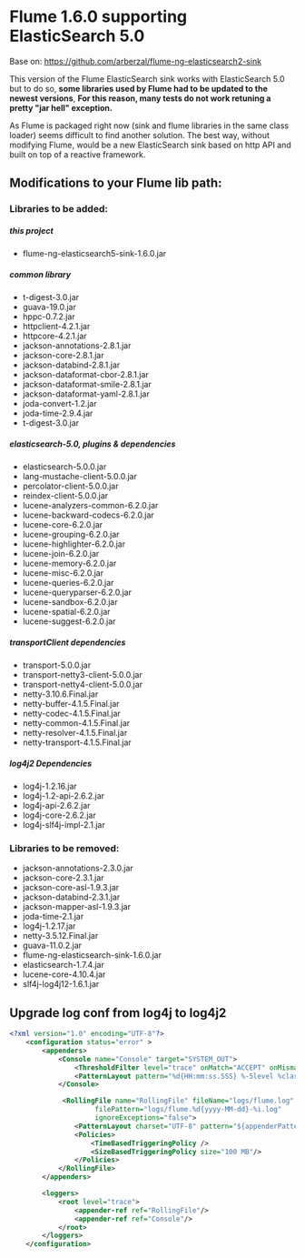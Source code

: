 # Flume 1.6.0 supporting ElasticSearch 5.0
Base on: https://github.com/arberzal/flume-ng-elasticsearch2-sink

This version of the Flume ElasticSearch sink works with ElasticSearch 5.0
but to do so, **some libraries used by Flume had to be updated to the newest
versions**,  **For this reason, many tests do not work retuning a pretty "jar
hell" exception.**

As Flume is packaged right now (sink and flume libraries in the  same class 
loader) seems difficult to find another solution. The best way, without
modifying Flume, would be a new ElasticSearch sink based on http API and 
built on top of a reactive framework.

## Modifications to your Flume lib path:
    
### Libraries to be added:
##### this project
- flume-ng-elasticsearch5-sink-1.6.0.jar

##### common library
- t-digest-3.0.jar
- guava-19.0.jar
- hppc-0.7.2.jar
- httpclient-4.2.1.jar
- httpcore-4.2.1.jar
- jackson-annotations-2.8.1.jar
- jackson-core-2.8.1.jar
- jackson-databind-2.8.1.jar
- jackson-dataformat-cbor-2.8.1.jar
- jackson-dataformat-smile-2.8.1.jar
- jackson-dataformat-yaml-2.8.1.jar
- joda-convert-1.2.jar
- joda-time-2.9.4.jar
- t-digest-3.0.jar

##### elasticsearch-5.0, plugins & dependencies
- elasticsearch-5.0.0.jar
- lang-mustache-client-5.0.0.jar
- percolator-client-5.0.0.jar
- reindex-client-5.0.0.jar
- lucene-analyzers-common-6.2.0.jar
- lucene-backward-codecs-6.2.0.jar
- lucene-core-6.2.0.jar
- lucene-grouping-6.2.0.jar
- lucene-highlighter-6.2.0.jar
- lucene-join-6.2.0.jar
- lucene-memory-6.2.0.jar
- lucene-misc-6.2.0.jar
- lucene-queries-6.2.0.jar
- lucene-queryparser-6.2.0.jar
- lucene-sandbox-6.2.0.jar
- lucene-spatial-6.2.0.jar
- lucene-suggest-6.2.0.jar

##### transportClient dependencies
- transport-5.0.0.jar
- transport-netty3-client-5.0.0.jar
- transport-netty4-client-5.0.0.jar
- netty-3.10.6.Final.jar
- netty-buffer-4.1.5.Final.jar
- netty-codec-4.1.5.Final.jar
- netty-common-4.1.5.Final.jar
- netty-resolver-4.1.5.Final.jar
- netty-transport-4.1.5.Final.jar

##### log4j2 Dependencies
- log4j-1.2.16.jar
- log4j-1.2-api-2.6.2.jar
- log4j-api-2.6.2.jar
- log4j-core-2.6.2.jar
- log4j-slf4j-impl-2.1.jar


### Libraries to be removed:
- jackson-annotations-2.3.0.jar
- jackson-core-2.3.1.jar
- jackson-core-asl-1.9.3.jar
- jackson-databind-2.3.1.jar
- jackson-mapper-asl-1.9.3.jar
- joda-time-2.1.jar
- log4j-1.2.17.jar
- netty-3.5.12.Final.jar
- guava-11.0.2.jar
- flume-ng-elasticsearch-sink-1.6.0.jar
- elasticsearch-1.7.4.jar
- lucene-core-4.10.4.jar
- slf4j-log4j12-1.6.1.jar

## Upgrade log conf from log4j to log4j2
```xml
<?xml version="1.0" encoding="UTF-8"?>
    <configuration status="error" >
        <appenders>
            <Console name="Console" target="SYSTEM_OUT">
                <ThresholdFilter level="trace" onMatch="ACCEPT" onMismatch="DENY"/>
                <PatternLayout pattern="%d{HH:mm:ss.SSS} %-5level %class{36} %L %M - %msg%xEx%n"/>
            </Console>

             <RollingFile name="RollingFile" fileName="logs/flume.log"
                     filePattern="logs/flume.%d{yyyy-MM-dd}-%i.log"
                     ignoreExceptions="false">
                <PatternLayout charset="UTF-8" pattern="${appenderPatternLayout}" />
                <Policies>
                    <TimeBasedTriggeringPolicy />
                    <SizeBasedTriggeringPolicy size="100 MB"/>
                </Policies>
            </RollingFile>
        </appenders>

        <loggers>
            <root level="trace">
                <appender-ref ref="RollingFile"/>
                <appender-ref ref="Console"/>
            </root>
        </loggers>
    </configuration>
```